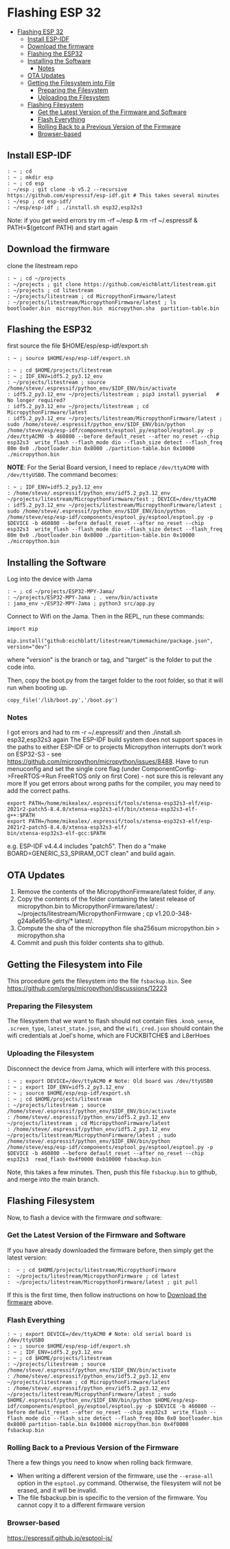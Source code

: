 # Flashing ESP 32

- [Flashing ESP 32](#flashing-esp-32)
  - [Install ESP-IDF](#install-esp-idf)
  - [Download the firmware](#download-the-firmware)
  - [Flashing the ESP32](#flashing-the-esp32)
  - [Installing the Software](#installing-the-software)
    - [Notes](#notes)
  - [OTA Updates](#ota-updates)
  - [Getting the Filesystem into File](#getting-the-filesystem-into-file)
    - [Preparing the Filesystem](#preparing-the-filesystem)
    - [Uploading the Filesystem](#uploading-the-filesystem)
  - [Flashing Filesystem](#flashing-filesystem)
    - [Get the Latest Version of the Firmware and Software](#get-the-latest-version-of-the-firmware-and-software)
    - [Flash Everything](#flash-everything)
    - [Rolling Back to a Previous Version of the Firmware](#rolling-back-to-a-previous-version-of-the-firmware)
    - [Browser-based](#browser-based)

## Install ESP-IDF

```{}
: ~ ; cd
: ~ ; mkdir esp
: ~ ; cd esp
: ~/esp ; git clone -b v5.2 --recursive https://github.com/espressif/esp-idf.git # This takes several minutes
: ~/esp ; cd esp-idf/
: ~/esp/esp-idf ; ./install.sh esp32,esp32s3
```

Note: if you get weird errors try rm -rf ~/esp & rm -rf ~/.espressif & PATH=$(getconf PATH) and start again

## Download the firmware

clone the litestream repo

```{}
: ~ ; cd ~/projects
: ~/projects ; git clone https://github.com/eichblatt/litestream.git
: ~/projects ; cd litestream
: ~/projects/litestream ; cd MicropythonFirmware/latest
: ~/projects/litestream/MicropythonFirmware/latest ; ls
bootloader.bin  micropython.bin  micropython.sha  partition-table.bin
```

## Flashing the ESP32

first source the file  $HOME/esp/esp-idf/export.sh

```{}
: ~ ; source $HOME/esp/esp-idf/export.sh 

: ~ ; cd $HOME/projects/litestream
: ~ ; IDF_ENV=idf5.2_py3.12_env
: ~/projects/litestream ; source /home/steve/.espressif/python_env/$IDF_ENV/bin/activate
: idf5.2_py3.12_env ~/projects/litestream ; pip3 install pyserial   # No longer required?
: idf5.2_py3.12_env ~/projects/litestream ; cd MicropythonFirmware/latest
: idf5.2_py3.12_env ~/projects/litestream/MicropythonFirmware/latest ; sudo /home/steve/.espressif/python_env/$IDF_ENV/bin/python /home/steve/esp/esp-idf/components/esptool_py/esptool/esptool.py -p /dev/ttyACM0 -b 460800 --before default_reset --after no_reset --chip esp32s3  write_flash --flash_mode dio --flash_size detect --flash_freq 80m 0x0 ./bootloader.bin 0x8000 ./partition-table.bin 0x10000 ./micropython.bin
```

**NOTE**:
For the Serial Board version, I need to replace `/dev/ttyACM0` with `/dev/ttyUSB0`. The command becomes:

```{}
: ~ ; IDF_ENV=idf5.2_py3.12_env
: /home/steve/.espressif/python_env/idf5.2_py3.12_env ~/projects/litestream/MicropythonFirmware/test ; DEVICE=/dev/ttyACM0
: idf5.2_py3.12_env ~/projects/litestream/MicropythonFirmware/latest ; sudo /home/steve/.espressif/python_env/$IDF_ENV/bin/python /home/steve/esp/esp-idf/components/esptool_py/esptool/esptool.py -p $DEVICE -b 460800 --before default_reset --after no_reset --chip esp32s3  write_flash --flash_mode dio --flash_size detect --flash_freq 80m 0x0 ./bootloader.bin 0x8000 ./partition-table.bin 0x10000 ./micropython.bin
```

## Installing the Software

Log into the device with Jama

```{}
: ~ ; cd ~/projects/ESP32-MPY-Jama/
: ~/projects/ESP32-MPY-Jama ; . venv/bin/activate
: jama_env ~/ESP32-MPY-Jama ; python3 src/app.py 
```

Connect to Wifi on the Jama. Then in the REPL, run these commands:

```{}
import mip

mip.install("github:eichblatt/litestream/timemachine/package.json", version="dev")

```

where "version" is the branch or tag, and "target" is the folder to put the code into.

Then, copy the boot.py from the target folder to the root folder, so that it will run when booting up.

```{}
copy_file('/lib/boot.py','/boot.py')
```

### Notes

I got errors and had to rm -r ~/.espressif/ and then ./install.sh esp32,esp32s3 again
The ESP-IDF build system does not support spaces in the paths to either ESP-IDF or to projects
Micropython interrupts don't work on ESP32-S3 - see <https://github.com/micropython/micropython/issues/8488>. Have to run menuconfig and set the single core flag (under ComponentConfig->FreeRTOS->Run FreeRTOS only on first Core) - not sure this is relevant any more
If you get errors about wrong paths for the compiler, you may need to add the correct paths.

```{}
export PATH=/home/mikealex/.espressif/tools/xtensa-esp32s3-elf/esp-2021r2-patch5-8.4.0/xtensa-esp32s3-elf/bin/xtensa-esp32s3-elf-g++:$PATH
export PATH=/home/mikealex/.espressif/tools/xtensa-esp32s3-elf/esp-2021r2-patch5-8.4.0/xtensa-esp32s3-elf/
bin/xtensa-esp32s3-elf-gcc:$PATH
```

e.g. ESP-IDF v4.4.4 includes "patch5". Then do a "make BOARD=GENERIC_S3_SPIRAM_OCT clean" and build again.

## OTA Updates

1. Remove the contents of the MicropythonFirmware/latest folder, if any.
2. Copy the contents of the folder containing the latest release of micropython.bin to MicropythonFirmware/latest/
: ~/projects/litestream/MicropythonFirmware ; cp v1.20.0-348-g24a6e951e-dirty/* latest/.
3. Compute the sha of the micropython file
    sha256sum micropython.bin > micropython.sha
4. Commit and push this folder contents sha to github.

## Getting the Filesystem into File

This procedure gets the filesystem into the file `fsbackup.bin`. See <https://github.com/orgs/micropython/discussions/12223>

### Preparing the Filesystem

The filesystem that we want to flash should not contain files `.knob_sense`, `.screen_type`, `latest_state.json`, and the `wifi_cred.json` should contain the wifi credentials at Joel's home, which are FUCKBITCHE$ and L8erHoes

### Uploading the Filesystem

Disconnect the device from Jama, which will interfere with this process.

```{}
: ~ ; export DEVICE=/dev/ttyACM0 # Note: Old board was /dev/ttyUSB0
: ~ ; export IDF_ENV=idf5.2_py3.12_env 
: ~ ; source $HOME/esp/esp-idf/export.sh 
: ~ ; cd $HOME/projects/litestream
: ~/projects/litestream ; source /home/steve/.espressif/python_env/$IDF_ENV/bin/activate
: /home/steve/.espressif/python_env/idf5.2_py3.12_env ~/projects/litestream ; cd MicropythonFirmware/latest
: /home/steve/.espressif/python_env/idf5.2_py3.12_env ~/projects/litestream/MicropythonFirmware/latest ; sudo /home/steve/.espressif/python_env/$IDF_ENV/bin/python /home/steve/esp/esp-idf/components/esptool_py/esptool/esptool.py -p $DEVICE -b 460800 --before default_reset --after no_reset --chip esp32s3  read_flash 0x4f0000 0xb10000 fsbackup.bin
```

Note, this takes a few minutes.
Then, push this file `fsbackup.bin` to github, and merge into the main branch.

## Flashing Filesystem

Now, to flash a device with the firmware _and_ software:

### Get the Latest Version of the Firmware and Software

If you have already downloaded the firmware before, then simply get the latest version:

```{}
:  ~ ; cd $HOME/projects/litestream/MicropythonFirmware
:  ~/projects/litestream/MicropythonFirmware ; cd latest
:  ~/projects/litestream/MicropythonFirmware/latest ; git pull
```

If this is the first time, then follow instructions on how to [Download the firmware](#download-the-firmware) above.

### Flash Everything

```{}
: ~ ; export DEVICE=/dev/ttyACM0 # Note: old serial board is /dev/ttyUSB0
: ~ ; source $HOME/esp/esp-idf/export.sh 
: ~ ; IDF_ENV=idf5.2_py3.12_env
: ~ ; cd $HOME/projects/litestream
: ~/projects/litestream ; source /home/steve/.espressif/python_env/$IDF_ENV/bin/activate
: /home/steve/.espressif/python_env/idf5.2_py3.12_env ~/projects/litestream ; cd MicropythonFirmware/latest
: /home/steve/.espressif/python_env/idf5.2_py3.12_env ~/projects/litestream/MicropythonFirmware/latest ; sudo $HOME/.espressif/python_env/$IDF_ENV/bin/python $HOME/esp/esp-idf/components/esptool_py/esptool/esptool.py -p $DEVICE -b 460800 --before default_reset --after no_reset --chip esp32s3  write_flash --flash_mode dio --flash_size detect --flash_freq 80m 0x0 bootloader.bin 0x8000 partition-table.bin 0x10000 micropython.bin 0x4f0000 fsbackup.bin
```

### Rolling Back to a Previous Version of the Firmware

There a few things you need to know when rolling back firmware.

- When writing a different version of the firmware, use the `--erase-all` option in the `esptool.py` command. Otherwise, the filesystem will not be erased, and it will be invalid.
- The file fsbackup.bin is specific to the version of the firmware. You cannot copy it to a different firmware version

### Browser-based

https://espressif.github.io/esptool-js/
